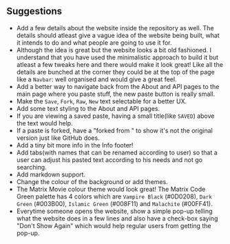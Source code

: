 ## Suggestions

 * Add a few details about the website inside the repository as well. The details should atleast give a vague idea of the website being built, what it intends to do and what people are going to use it for.
 * Although the idea is great but the website looks a bit old fashioned. I understand that you have used the minimalistic approach to build it but atleast a few tweaks here and there would make it look great! Like all the details are bunched at the corner they could be at the top of the page like a `Navbar`: well organised and would give a great feel.
 * Add a better way to navigate back from the About and API pages to the main page where you paste stuff, the new paste button is really small.
 * Make the `Save`, `Fork`, `Raw`, `New` text selectable for a better UX.
 * Add some text styling to the About and API pages.
 * If you are viewing a saved paste, having a small title(like `SAVED`) above the text would help.
 * If a paste is forked, have a "forked from <link>" to show it's not the original version just like GitHub does.
 * Add a tiny bit more info in the Info footer!
 * Add tabs(with names that can be renamed according to user) so that a user can adjust his pasted text according to his needs and not go searching. 
 * Add markdown support.
 * Change the colour of the background or add themes.
 * The Matrix Movie colour theme would look great! The Matrix Code Green palette has 4 colors which are `Vampire Black` (#0D0208), `Dark Green` (#003B00), `Islamic Green` (#008F11) and `Malachite` (#00FF41).
 * Everytime someone opens the website, show a simple pop-up telling what the website does in a few lines and also have a check-box saying "Don't Show Again" which would help regular users from getting the pop-up.

